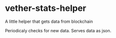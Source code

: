 # vether-stats-helper
A little helper that gets data from blockchain

Periodicaly checks for new data.
Serves data as json.
